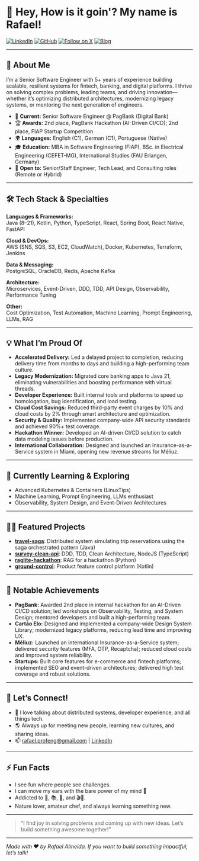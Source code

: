 # 👋 Hey, How is it goin'? My name is Rafael!

[![LinkedIn](https://img.shields.io/badge/LinkedIn-blue?logo=linkedin&style=flat-square)](https://www.linkedin.com/in/rafaalms)
[![GitHub](https://img.shields.io/badge/GitHub-alsantosrafael-black?logo=github&style=flat-square)](https://github.com/alsantosrafael)
[![Follow on X](https://img.shields.io/badge/Follow%20on%20X-@rafaalms-black?style=flat-square&logo=x)](https://x.com/rafaalms)
[![Blog](https://img.shields.io/badge/Blog-Coding%20Hill-4CAF50?logo=google-chrome&style=flat-square)](https://alsantosrafael.github.io/coding-hill/)

---

## 🚀 About Me

I’m a Senior Software Engineer with 5+ years of experience building scalable, resilient systems for fintech, banking, and digital platforms. I thrive on solving complex problems, leading teams, and driving innovation—whether it’s optimizing distributed architectures, modernizing legacy systems, or mentoring the next generation of engineers.

- 🏦 **Current:** Senior Software Engineer @ PagBank (Digital Bank)
- 🏆 **Awards:** 2nd place, PagBank Hackathon (AI-Driven CI/CD); 2nd place, FIAP Startup Competition
- 🌍 **Languages:** English (C1), German (C1), Portuguese (Native)
- 🎓 **Education:** MBA in Software Engineering (FIAP), BSc. in Electrical Engineering (CEFET-MG), International Studies (FAU Erlangen, Germany)
- 🤝 **Open to:** Senior/Staff Engineer, Tech Lead, and Consulting roles (Remote or Hybrid)

---

## 🛠️ Tech Stack & Specialties

**Languages & Frameworks:**  
Java (8–21), Kotlin, Python, TypeScript, React, Spring Boot, React Native, FastAPI

**Cloud & DevOps:**  
AWS (SNS, SQS, S3, EC2, CloudWatch), Docker, Kubernetes, Terraform, Jenkins

**Data & Messaging:**  
PostgreSQL, OracleDB, Redis, Apache Kafka

**Architecture:**  
Microservices, Event-Driven, DDD, TDD, API Design, Observability, Performance Tuning

**Other:**  
Cost Optimization, Test Automation, Machine Learning, Prompt Engineering, LLMs, RAG

---

## 💡 What I’m Proud Of

- **Accelerated Delivery:** Led a delayed project to completion, reducing delivery time from months to days and building a high-performing team culture.
- **Legacy Modernization:** Migrated core banking apps to Java 21, eliminating vulnerabilities and boosting performance with virtual threads.
- **Developer Experience:** Built internal tools and platforms to speed up homologation, bug identification, and load testing.
- **Cloud Cost Savings:** Reduced third-party event charges by 10% and cloud costs by 2% through smart architecture and optimization.
- **Security & Quality:** Implemented company-wide API security standards and achieved 90%+ test coverage.
- **Hackathon Winner:** Developed an AI-driven CI/CD solution to catch data modeling issues before production.
- **International Collaboration:** Designed and launched an Insurance-as-a-Service system in Miami, opening new revenue streams for Méliuz.

---

## 🌱 Currently Learning & Exploring

- Advanced Kubernetes & Containers (LinuxTips)
- Machine Learning, Prompt Engineering, LLMs enthusiast
- Observability, System Design, and Event-Driven Architectures

---

## 🧑‍💻 Featured Projects

- [**travel-saga**](https://github.com/alsantosrafael/travel-saga): Distributed system simulating trip reservations using the saga orchestrated pattern (Java)
- [**survey-clean-api**](https://github.com/alsantosrafael/survey-clean-api): DDD, TDD, Clean Architecture, NodeJS (TypeScript)
- [**raglite-hackathon**](https://github.com/alsantosrafael/raglite-hackathon): RAG for a hackathon (Python)
- [**ground-control**](https://github.com/alsantosrafael/ground-control): Product feature control platform (Kotlin)

---

## 🏅 Notable Achievements

- **PagBank:** Awarded 2nd place in internal hackathon for an AI-Driven CI/CD solution; led workshops on Observability, Testing, and System Design; mentored developers and built a high-performing team.
- **Cartão Elo:** Designed and implemented a company-wide Design System Library; modernized legacy platforms, reducing lead time and improving UX.
- **Méliuz:** Launched an international Insurance-as-a-Service system; delivered security features (MFA, OTP, Recaptcha); reduced cloud costs and improved system reliability.
- **Startups:** Built core features for e-commerce and fintech platforms; implemented SEO and event-driven architectures; delivered high test coverage and robust solutions.

---

## 🤝 Let’s Connect!

- 💬 I love talking about distributed systems, developer experience, and all things tech.
- 🌎 Always up for meeting new people, learning new cultures, and sharing ideas.
- 📫 [rafael.profeng@gmail.com](mailto:rafael.profeng@gmail.com) | [LinkedIn](https://www.linkedin.com/in/rafaalms)

---

## ⚡ Fun Facts

- I see fun where people see challenges.
- I can move my ears with the bare power of my mind 🤯
- Addicted to 🚴, 📚, 🎼, and 🎬🍿.
- Nature lover, amateur chef, and always learning something new.

---

> “I find joy in solving problems and coming up with new ideas. Let’s build something awesome together!”

---

*Made with ❤️ by Rafael Almeida. If you want to build something impactful, let’s talk!*
